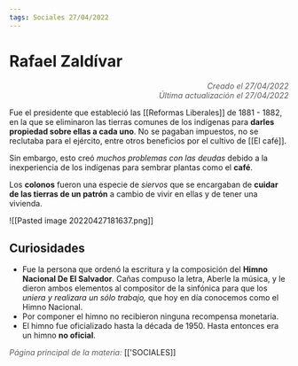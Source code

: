```yaml
---
tags: Sociales 27/04/2022
---
```


# Rafael Zaldívar
<div style="text-align: right; opacity: 0.7; font-style: italic;">Creado el 27/04/2022</div>
<div style="text-align: right; opacity: 0.7; font-style: italic;">Última actualización el 27/04/2022</div>

Fue el presidente que estableció las [[Reformas Liberales]] de 1881 - 1882, en la que se eliminaron las tierras comunes de los indígenas para **darles propiedad sobre ellas a cada uno**. No se pagaban impuestos, no se reclutaba para el ejército, entre otros beneficios por el cultivo de [[El café]].

Sin embargo, esto creó *muchos problemas con las deudas* debido a la inexperiencia de los indígenas para sembrar plantas como el **café**.

Los **colonos** fueron una especie de *siervos* que se encargaban de **cuidar de las tierras de un patrón** a cambio de vivir en ellas y de tener una vivienda.

![[Pasted image 20220427181637.png]]

## Curiosidades

- Fue la persona que ordenó la escritura y la composición del **Himno Nacional De El Salvador**. Cañas compuso la letra, Aberle la música, y le dieron ambos elementos al compositor de la sinfónica para que los *uniera y realizara un sólo trabajo,* que hoy en día conocemos como el Himno Nacional. 
- Por componer el himno no recibieron ninguna recompensa monetaria.
- El himno fue oficializado hasta la década de 1950. Hasta entonces era un himno **no oficial**.

<span style="opacity: 0.7; font-style: italic;">Página principal de la materia:</span> [['SOCIALES]]